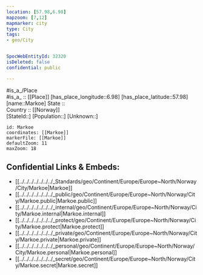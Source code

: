 ```yaml
---
location: [57.98,6.98] 
mapzoom: [7,12] 
mapmarker: city 
type: City
tags:
- geo/City


SpocWebEntityId: 32320
isDeleted: false
confidential: public

---
```

#is_a_/Place  
#is_a_ :: [[Place]] 
[has_place_longitude::6.98] 
[has_place_latitude::57.98] 
[name::Markoe] 
State ::  
Country :: [[Norway]]  
[StateId::] 
[Population::] 
[Unknown::] 


```leaflet
id: Markoe
coordinates: [[Markoe]] 
markerFile: [[Markoe]] 
defaultZoom: 11 
maxZoom: 18
```


## Confidential Links & Embeds: 
- [[../../../../../../../_Standards/geo/Continent/Europe/Europe~North/Norway/City/Markoe|Markoe]] 
- [[../../../../../../../_public/geo/Continent/Europe/Europe~North/Norway/City/Markoe.public|Markoe.public]] 
- [[../../../../../../../_internal/geo/Continent/Europe/Europe~North/Norway/City/Markoe.internal|Markoe.internal]] 
- [[../../../../../../../_protect/geo/Continent/Europe/Europe~North/Norway/City/Markoe.protect|Markoe.protect]] 
- [[../../../../../../../_private/geo/Continent/Europe/Europe~North/Norway/City/Markoe.private|Markoe.private]] 
- [[../../../../../../../_personal/geo/Continent/Europe/Europe~North/Norway/City/Markoe.personal|Markoe.personal]] 
- [[../../../../../../../_secret/geo/Continent/Europe/Europe~North/Norway/City/Markoe.secret|Markoe.secret]] 
